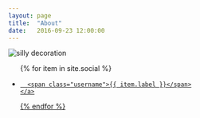 ```yaml
---
layout: page
title:  "About"
date:   2016-09-23 12:00:00
---
```


<img alt="silly decoration" src="https://s.gravatar.com/avatar/5cd9689d6866c557adbfc5134867ce71?s=380" />

<ul>
{% for item in site.social %}
  <li>
    <a class="post-link" href="{{ item.url }}" rel="me">
      <span class="icon  icon--{{ item.icon }}">
        <i class="fa fa-{{ item.icon }}" aria-hidden="true"></i>
      </span>

      <span class="username">{{ item.label }}</span>
    </a>
  </li>
{% endfor %}
</ul>
